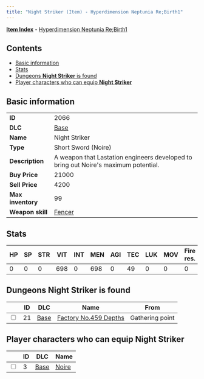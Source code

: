 ```yaml
---
title: "Night Striker (Item) - Hyperdimension Neptunia Re;Birth1"
---
```


[**Item Index**](/neptunia/rb1/item/index.html) - [Hyperdimension Neptunia Re;Birth1](/neptunia/rb1)

## Contents

- [Basic information](#basic-information)
- [Stats](#stats)
- [Dungeons **Night Striker** is found](#dungeons-night-striker-is-found)
- [Player characters who can equip **Night Striker**](#player-characters-who-can-equip-night-striker)

## Basic information

|   |   |
| -- | -- |
| **ID** | 2066 |
| **DLC** | [Base](/neptunia/rb1/dlc/1-base.html) |
| **Name** | Night Striker |
| **Type** | Short Sword (Noire) |
| **Description** | A weapon that Lastation engineers developed to bring out Noire's maximum potential. |
| **Buy Price** | 21000 |
| **Sell Price** | 4200 |
| **Max inventory** | 99 |
| **Weapon skill** | [Fencer](/neptunia/rb1/skill/1-403-fencer.html) |


## Stats

| HP | SP | STR | VIT | INT | MEN | AGI | TEC | LUK | MOV | Fire res. | Ice res. | Wind res. | Lightning res. |
| -- | -- | --- | --- | --- | --- | --- | --- | --- | --- | --------- | -------- | --------- | -------------- |
| 0 | 0 | 0 | 698 | 0 | 698 | 0 | 49 | 0 | 0 | 0 | 0 | 0 | 0 |


## Dungeons **Night Striker** is found

|    | ID | DLC | Name | From |
| -- | -- | --- | ---- | ---- |
| <input type="checkbox" id="rb1-dungeon-1-21" class="trackbox" /> | 21 | [Base](/neptunia/rb1/dlc/1-base.html) | [Factory No.459 Depths](/neptunia/rb1/dungeon/1-21-factory-no-459-depths.html) | Gathering point |


## Player characters who can equip **Night Striker**

|    | ID | DLC | Name |
| -- | -- | --- | ---- |
| <input type="checkbox" id="rb1-player-1-3" class="trackbox" /> | 3 | [Base](/neptunia/rb1/dlc/1-base.html) | [Noire](/neptunia/rb1/player/1-3-noire.html) |
